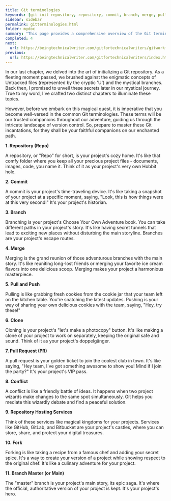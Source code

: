 ```yaml
---
title: Git terminologies
keywords: [git init repository, repository, commit, branch, merge, pull and push, clone, pull request, pr, conflict, fork, git commands, git repository,git repository tutorial]
sidebar: sidebar
permalink: gitterminologies.html
folder: mydoc
summary: "This page provides a comprehensive overview of the Git terminologies."
completed: 4
next:
  url: https://beingtechnicalwriter.com/gitfortechnicalwriters/gitworkflow.html
previous:
  url: https://beingtechnicalwriter.com/gitfortechnicalwriters/index.html
---
```


In our last chapter, we delved into the art of initializing a Git repository. As a fleeting moment passed, we brushed against the enigmatic concepts of Untracked files (represented by the cryptic 'U') and the mystical branches. Back then, I promised to unveil these secrets later in our mystical journey. True to my word, I've crafted two distinct chapters to illuminate these topics.

However, before we embark on this magical quest, it is imperative that you become well-versed in the common Git terminologies. These terms will be our trusted companions throughout our adventure, guiding us through the intricate landscape of version control. So, prepare to master these Git incantations, for they shall be your faithful companions on our enchanted path. 

**1. Repository (Repo)**

A repository, or "Repo" for short, is your project's cozy home. It's like that comfy folder where you keep all your precious project files - documents, images, code, you name it. Think of it as your project's very own Hobbit hole.

**2. Commit**

A commit is your project's time-traveling device. It's like taking a snapshot of your project at a specific moment, saying, "Look, this is how things were at this very second!" It's your project's historian.

**3. Branch**

Branching is your project's Choose Your Own Adventure book. You can take different paths in your project's story. It's like having secret tunnels that lead to exciting new places without disturbing the main storyline. Branches are your project's escape routes.

**4. Merge**

Merging is the grand reunion of those adventurous branches with the main story. It's like reuniting long-lost friends or merging your favorite ice cream flavors into one delicious scoop. Merging makes your project a harmonious masterpiece.

**5. Pull and Push**

Pulling is like grabbing fresh cookies from the cookie jar that your team left on the kitchen table. You're snatching the latest updates. Pushing is your way of sharing your own delicious cookies with the team, saying, "Hey, try these!"

**6. Clone**

Cloning is your project's "let's make a photocopy" button. It's like making a clone of your project to work on separately, keeping the original safe and sound. Think of it as your project's doppelgänger.

**7. Pull Request (PR)**

A pull request is your golden ticket to join the coolest club in town. It's like saying, "Hey team, I've got something awesome to show you! Mind if I join the party?" It's your project's VIP pass.

**8. Conflict**

A conflict is like a friendly battle of ideas. It happens when two project wizards make changes to the same spot simultaneously. Git helps you mediate this wizardly debate and find a peaceful solution.

**9. Repository Hosting Services**

Think of these services like magical kingdoms for your projects. Services like GitHub, GitLab, and Bitbucket are your project's castles, where you can store, share, and protect your digital treasures.

**10. Fork**

Forking is like taking a recipe from a famous chef and adding your secret spice. It's a way to create your version of a project while showing respect to the original chef. It's like a culinary adventure for your project.

**11. Branch Master (or Main)**

The "master" branch is your project's main story, its epic saga. It's where the official, authoritative version of your project is kept. It's your project's hero.